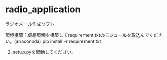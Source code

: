 # radio_application
ラジオメール作成ソフト

環境構築
1.仮想環境を構築してrequirement.txtのモジュールを取込んでください。(anaconoda)
pip install -r requirement.txt

2.  setup.pyを起動してください。

